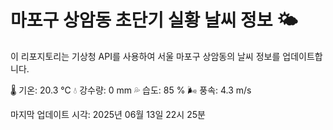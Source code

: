 
# 마포구 상암동 초단기 실황 날씨 정보 🌤️

이 리포지토리는 기상청 API를 사용하여 서울 마포구 상암동의 날씨 정보를 업데이트합니다. 

🌡️ 기온: 20.3 ℃
💧 강수량: 0 mm
💦 습도: 85 %
🌬️ 풍속: 4.3 m/s

마지막 업데이트 시각: 2025년 06월 13일 22시 25분    
